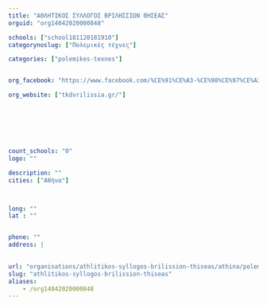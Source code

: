 ```yaml
---
title: "ΑΘΛΗΤΙΚΟΣ ΣΥΛΛΟΓΟΣ ΒΡΙΛΗΣΣΙΩΝ ΘΗΣΕΑΣ"
orguid: "org14042020000848"

schools: ["school181120181910"]
categorynoslug: ["Πολεμικές τέχνες"]

categories: ["polemikes-texnes"]


org_facebook: "https://www.facebook.com/%CE%91%CE%A3-%CE%98%CE%97%CE%A3%CE%95%CE%91%CE%A3-%CE%92%CE%A1%CE%99%CE%9B%CE%97%CE%A3%CE%A3%CE%99%CE%A9%CE%9D-TAEKWONDO-189322694439972/"

org_website: ["tkdvrilissia.gr/"]







count_schools: "0"
logo: ""

description: ""
cities: ["Αθήνα"]



long: ""
lat : ""


phone: ""
address: |
    

url: "organisations/athlitikos-syllogos-brilission-thiseas/athina/polemikes-texnes"
slug: "athlitikos-syllogos-brilission-thiseas"
aliases:
    - /org14042020000848
---
```



